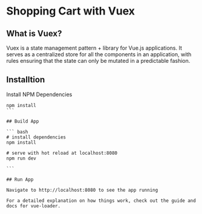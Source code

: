 # Shopping Cart with Vuex

## What is Vuex?
Vuex is a state management pattern + library for Vue.js applications. It serves as a centralized store for all the components in an application, with rules ensuring that the state can only be mutated in a predictable fashion.

## Installtion

Install NPM Dependencies

````
npm install
```

## Build App

``` bash
# install dependencies
npm install

# serve with hot reload at localhost:8080
npm run dev

```

## Run App

Navigate to http://localhost:8080 to see the app running

For a detailed explanation on how things work, check out the guide and docs for vue-loader.
